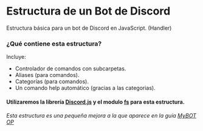 # Estructura de un Bot de Discord
Estructura básica para un bot de Discord en JavaScript. (Handler)

### ¿Qué contiene esta estructura?
Incluye:
* Controlador de comandos con subcarpetas.
* Aliases (para comandos).
* Categorías (para comandos).
* Un comando help automático (gracias a las categorias).

#### Utilizaremos la librería [Discord.js](https://discord.js.org) y el modulo [fs](https://www.npmjs.com/package/fs) para esta estructura.

###### Esta estructura es una pequeña mejora a la que aparece en la guía [MyBOT OP](https://portalmybot.com/guia/mybot-op)
